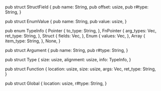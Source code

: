 pub struct StructField {
    pub name: String,
    pub offset: usize,
    pub r#type: String,
}

pub struct EnumValue {
    pub name: String,
    pub value: usize,
}

pub enum TypeInfo {
    Pointer {
        to_type: String,
    },
    FnPointer {
        arg_types: Vec<String>,
        ret_type: String,
    },
    Struct {
        fields: Vec<StructField>,
    },
    Enum {
        values: Vec<EnumValue>,
    },
    Array {
        item_type: String,
    },
    None,
}

pub struct Argument {
    pub name: String,
    pub r#type: String,
}

pub struct Type {
    size: usize,
    alignment: usize,
    info: TypeInfo,
}

pub struct Function {
    location: usize,
    size: usize,
    args: Vec<Argument>,
    ret_type: String,
}

pub struct Global {
    location: usize,
    r#type: String,
}